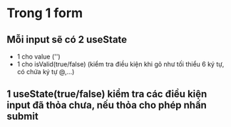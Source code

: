 # Trong 1 form

## Mỗi input sẽ có 2 useState

- 1 cho value ('')
- 1 cho isValid(true/false) (kiểm tra điều kiện khi gõ như tối thiểu 6 ký tự, có chứa ký tự @,...)

## 1 useState(true/false) kiểm tra các điều kiện input đã thỏa chưa, nếu thỏa cho phép nhấn submit
